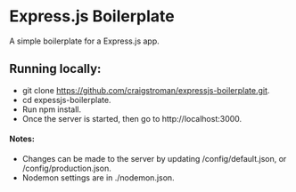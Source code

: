 # Express.js Boilerplate

A simple boilerplate for a Express.js app.

## Running locally:
- git clone https://github.com/craigstroman/expressjs-boilerplate.git.
- cd expessjs-boilerplate.
- Run npm install.
- Once the server is started, then go to http://localhost:3000.


#### Notes:
- Changes can be made to the server by updating /config/default.json, or /config/production.json.
- Nodemon settings are in ./nodemon.json.
